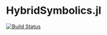 # HybridSymbolics.jl

[![Build Status](https://github.com/qfl3x/HybridSymbolics.jl/actions/workflows/CI.yml/badge.svg?branch=main)](https://github.com/qfl3x/HybridSymbolics.jl/actions/workflows/CI.yml?query=branch%3Amain)
